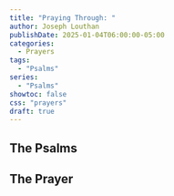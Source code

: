 ```yaml
---
title: "Praying Through: "
author: Joseph Louthan
publishDate: 2025-01-04T06:00:00-05:00
categories:
  - Prayers
tags:
  - "Psalms"
series:
  - "Psalms"
showtoc: false
css: "prayers"
draft: true
---
```

## The Psalms



## The Prayer

<div style="font-variant: small-caps;">

</div>

```text

```

